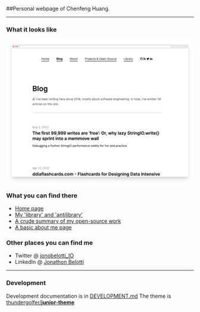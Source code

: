 

##Personal webpage of Chenfeng Huang. 


----

### What it looks like

![homepage preview](homepage-preview.png)

### What you can find there

* [Home page](http://chenfenghuang.info/)
* [My 'library' and 'antilibrary'](http://thundergolfer.com/library)
* [A crude summary of my open-source work](http://thundergolfer.com/projects/)
* [A basic about me page](http://thundergolfer.com/about/)

### Other places you can find me

* Twitter @ [jonobelotti_IO](https://twitter.com/jonobelotti_io)
* LinkedIn @ [Jonathon Belotti](https://www.linkedin.com/in/jonathonbelotti/)

----

### Development

Development documentation is in [DEVELOPMENT.md](DEVELOPMENT.md)
The theme is [thundergolfer/**junior-theme**](https://github.com/thundergolfer/junior-theme)